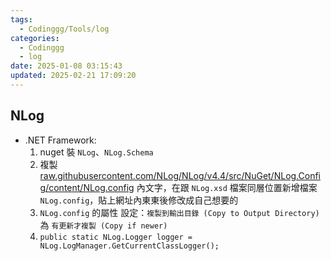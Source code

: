 ```yaml
---
tags:
  - Codinggg/Tools/log
categories:
  - Codinggg
  - log
date: 2025-01-08 03:15:43
updated: 2025-02-21 17:09:20
---
```

## NLog

- .NET Framework:
   1. nuget 裝 `NLog`、`NLog.Schema`
   2. 複製[raw.githubusercontent.com/NLog/NLog/v4.4/src/NuGet/NLog.Config/content/NLog.config](https://raw.githubusercontent.com/NLog/NLog/v4.4/src/NuGet/NLog.Config/content/NLog.config) 內文字，在跟 `NLog.xsd` 檔案同層位置新增檔案 `NLog.config`，貼上網址內東東後修改成自己想要的
   3. `NLog.config` 的屬性 設定：`複製到輸出目錄 (Copy to Output Directory)` 為 `有更新才複製 (Copy if newer)`
   4. `public static NLog.Logger logger = NLog.LogManager.GetCurrentClassLogger();`